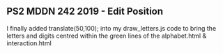 ## PS2 MDDN 242 2019 - Edit Position

I finally added translate(50,100); into my draw_letters.js code to bring the letters and digits centred within the green lines of the alphabet.html & interaction.html